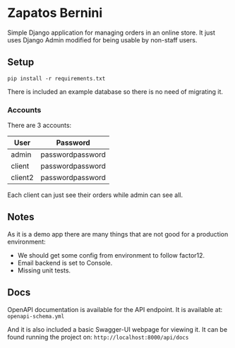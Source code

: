 # Zapatos Bernini
Simple Django application for managing orders in an online store.
It just uses Django Admin modified for being usable by non-staff users.

## Setup
`pip install -r requirements.txt`

There is included an example database so there is no need of migrating it.

### Accounts
There are 3 accounts:

| User | Password |
| ---- | -------- |
| admin | passwordpassword |
| client | passwordpassword |
| client2 | passwordpassword |

Each client can just see their orders while admin can see all.


## Notes
As it is a demo app there are many things that are not good for a production environment:

- We should get some config from environment to follow factor12.
- Email backend is set to Console.
- Missing unit tests.

## Docs
OpenAPI documentation is available for the API endpoint. It is available at:
`openapi-schema.yml`

And it is also included a basic Swagger-UI webpage for viewing it. It can be found running the project on:
`http://localhost:8000/api/docs`
